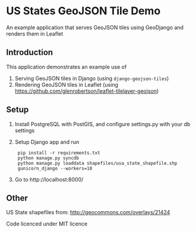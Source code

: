 # US States GeoJSON Tile Demo
An example application that serves GeoJSON tiles using GeoDjango and renders them in Leaflet

## Introduction

This application demonstrates an example use of

1. Serving GeoJSON tiles in Django (using `django-geojson-tiles`)
2. Rendering GeoJSON tiles in Leaflet (using https://github.com/glenrobertson/leaflet-tilelayer-geojson)


## Setup

1. Install PostgreSQL with PostGIS, and configure settings.py with your db settings
2. Setup Django app and run

        pip install -r requirements.txt
        python manage.py syncdb
        python manage.py loaddata shapefiles/usa_state_shapefile.shp
        gunicorn_django --workers=10

3. Go to http://localhost:8000/


## Other
US State shapefiles from: http://geocommons.com/overlays/21424

Code licenced under MIT licence